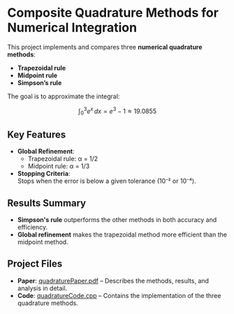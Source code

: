 # Composite Quadrature Methods for Numerical Integration 

This project implements and compares three **numerical quadrature methods**:  
- **Trapezoidal rule**  
- **Midpoint rule**  
- **Simpson’s rule**  

The goal is to approximate the integral:  
```math
\int_0^3 e^x \, dx = e^3 - 1 \approx 19.0855
```

## Key Features
- **Global Refinement**:  
  - Trapezoidal rule: α = 1/2  
  - Midpoint rule: α = 1/3  
- **Stopping Criteria**:  
  Stops when the error is below a given tolerance (10⁻² or 10⁻⁴).  

## Results Summary
- **Simpson's rule** outperforms the other methods in both accuracy and efficiency.  
- **Global refinement** makes the trapezoidal method more efficient than the midpoint method.  

## Project Files  
- **Paper**: [quadraturePaper.pdf](quadraturePaper.pdf) – Describes the methods, results, and analysis in detail.  
- **Code**: [quadratureCode.cpp](quadratureCode.cpp) – Contains the implementation of the three quadrature methods.  

